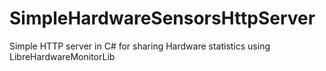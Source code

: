 # SimpleHardwareSensorsHttpServer
Simple HTTP server in C# for sharing Hardware statistics using LibreHardwareMonitorLib

